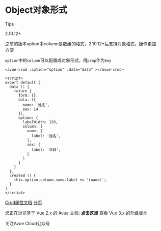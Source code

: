 Object对象形式
==========

Tips

2.10.12+

之前的版本option中column是数组的格式，2.10.12+后支持对象格式，操作更加方便

`option`中的`column`可以配置成对象形式，用`prop`作为`key`

```vue
<avue-crud :option="option" :data="data" ></avue-crud>

<script>
export default {
  data () {
    return {
      form: {},
      data: [{
        name: '姓名',
        sex: 14
      }],
      option: {
        labelWidth: 120,
        column: {
          name: {
            label: '姓名',
          },
          sex: {
            label: '年龄',
          }
        }
      }
    }
  },
  created () {
    this.option.column.name.label += '(name)';
  }
}
</script>
```

[Crud属性文档](https://v2.avuejs.com/crud/crud-doc/) [分页](https://v2.avuejs.com/crud/crud-page/)

您正在浏览基于 Vue 2.x 的 Avue 文档; **[点击这里](https://avuejs.com/)** 查看 Vue 3.x 的升级版本

关注Avue Cloud公众号
